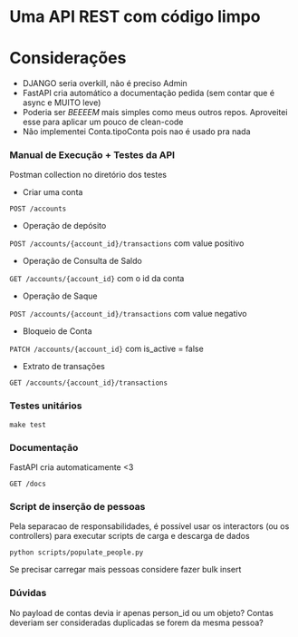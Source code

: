 # Uma API REST com código limpo

# Considerações

- DJANGO seria overkill, não é preciso Admin
- FastAPI cria automático a documentação pedida (sem contar que é async e MUITO leve)
- Poderia ser *BEEEEM* mais simples como meus outros repos. Aproveitei esse para aplicar um pouco de clean-code
- Não implementei Conta.tipoConta pois nao é usado pra nada

### Manual de Execução + Testes da API

Postman collection no diretório dos testes

- Criar uma conta

`POST /accounts`

- Operação de depósito

`POST /accounts/{account_id}/transactions` com value positivo

- Operação de Consulta de Saldo

`GET /accounts/{account_id}` com o id da conta

- Operação de Saque

`POST /accounts/{account_id}/transactions` com value negativo

- Bloqueio de Conta

`PATCH /accounts/{account_id}` com is_active = false

- Extrato de transações

`GET /accounts/{account_id}/transactions`

### Testes unitários

`make test`

### Documentação

FastAPI cria automaticamente <3

`GET /docs`

### Script de inserção de pessoas

Pela separacao de responsabilidades, é possível usar os interactors (ou os controllers)
para executar scripts de carga e descarga de dados

`python scripts/populate_people.py`

Se precisar carregar mais pessoas considere fazer bulk insert


### Dúvidas
No payload de contas devia ir apenas person_id ou um objeto?
Contas deveriam ser consideradas duplicadas se forem da mesma pessoa?
